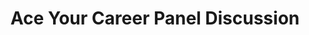 ---
layout: talk
section-type: talk
title: "Ace Your Career Panel Discussion"
technology: "Career Development"
cover-img: "img/talks/ace.png"
permalink: /talks/ayc-gdsc
location: "GDSC University of Sydney"
type: "In Person"
presentation-id: "NA"
youtube-id: "tC3x6KXYypc"
---
